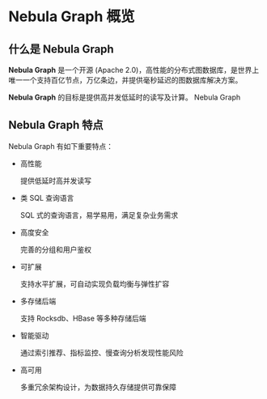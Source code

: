 # Nebula Graph 概览

## 什么是 Nebula Graph

**Nebula Graph** 是一个开源 (Apache 2.0)，高性能的分布式图数据库，是世界上唯一一个支持百亿节点，万亿条边，并提供毫秒延迟的图数据库解决方案。

**Nebula Graph** 的目标是提供高并发低延时的读写及计算。 Nebula Graph 

## Nebula Graph 特点

Nebula Graph 有如下重要特点：

- 高性能

    提供低延时高并发读写

- 类 SQL 查询语言

    SQL 式的查询语言，易学易用，满足复杂业务需求

- 高度安全

    完善的分组和用户鉴权

- 可扩展

    支持水平扩展，可自动实现负载均衡与弹性扩容

- 多存储后端

    支持 Rocksdb、HBase 等多种存储后端

- 智能驱动

    通过索引推荐、指标监控、慢查询分析发现性能风险

- 高可用

    多重冗余架构设计，为数据持久存储提供可靠保障
